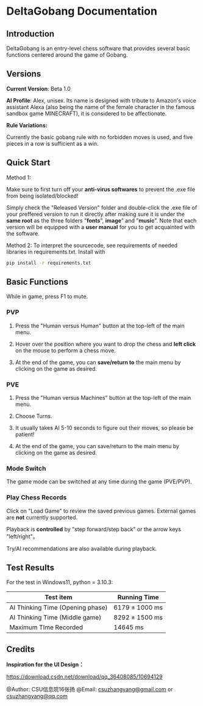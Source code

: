 # DeltaGobang Documentation

## Introduction

DeltaGobang is an entry-level chess software that provides several basic functions centered around the game of Gobang.



## Versions

**Current Version**: Beta 1.0

**AI Profile**:  Alex, unisex. Its name is designed with tribute to Amazon's voice assistant Alexa (also being the name of the female character in the famous sandbox game MINECRAFT), it is considered to be affectionate.

**Rule Variations:** 

Currently the basic gobang rule with no forbidden moves is used, and five pieces in a row is sufficient as a win.



## Quick Start

Method 1:

Make sure to first turn off your **anti-virus softwares** to prevent the .exe file from being isolated/blocked!

Simply check the "Released Version" folder and double-click the .exe file of your preffered version to run it directly after making sure it is under the **same root** as the three folders "**fonts**", **image**" and "**music**". Note that each version will be equipped with a **user manual** for you to get acquainted with the software. 

Method 2: To interpret the sourcecode, see requirements of needed libraries in requirements.txt. Install with

```bash
pip install -r requirements.txt
```

## Basic Functions

While in game, press F1 to mute.

### PVP



1. Press the "Human versus Human" button at the top-left of the main menu.

2. Hover over the position where you want to drop the chess and **left click** on the mouse to perform a chess move.

3. At the end of the game, you can **save/return to** the main menu by clicking on the game as desired.

   

### PVE



1. Press the "Human versus Machines" button at the top-left of the main menu.

2. Choose Turns. 

3. It usually takes AI 5-10 seconds to figure out their moves, so please be patient!

4. At the end of the game, you can save/return to the main menu by clicking on the game as desired.

   

### Mode Switch

The game mode can be switched at any time during the game (PVE/PVP).



### Play Chess Records

Click on "Load Game" to review the saved previous games. External games are **not** currently supported.

Playback is **controlled** by "step forward/step back" or the arrow keys "left/right"。

Try/AI recommendations are also available during playback.



## Test Results

For the test in Windows11, python = 3.10.3:

| Test item                        | Running Time   |
| -------------------------------- | -------------- |
| AI Thinking Time (Opening phase) | 6179 ± 1000 ms |
| AI Thinking Time (Middle game)   | 8292 ± 1500 ms |
| Maximum TIme Recorded            | 14645 ms       |



## Credits

**Inspiration for the UI Design：**

https://download.csdn.net/download/qq_36408085/10694129

@Author: CSU信息院16张扬 @Email: csuzhangyang@gmail.com  or csuzhangyang@qq.com

